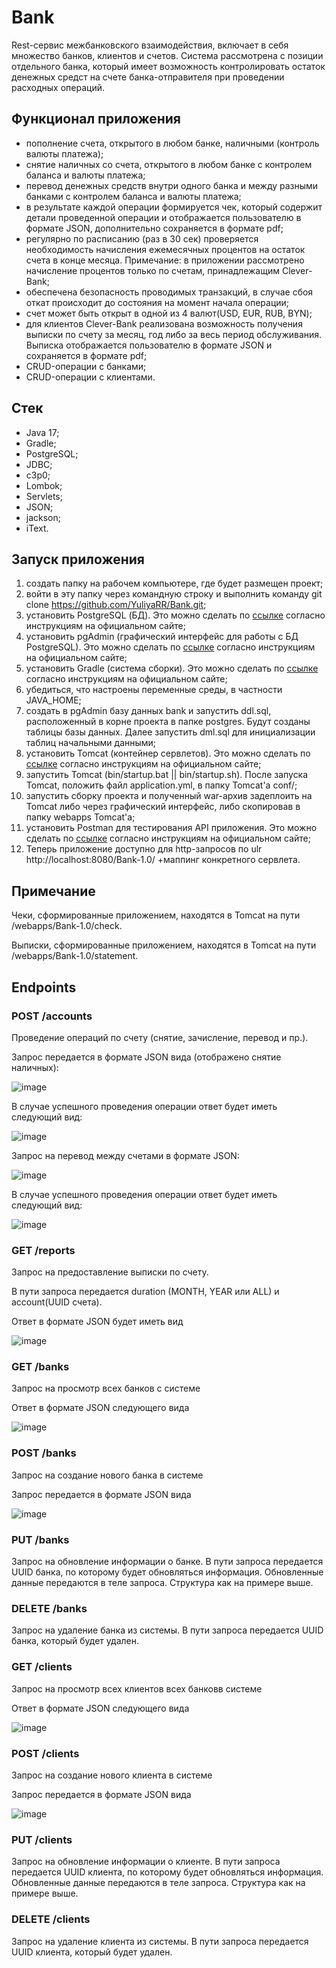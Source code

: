 # Bank
Rest-сервис межбанковского взаимодействия, включает в себя множество банков, клиентов и счетов. 
Система рассмотрена с позиции отдельного банка, который имеет возможность контролировать остаток денежных средст на счете банка-отправителя при проведении расходных операций.

## Функционал приложения
- пополнение счета, открытого в любом банке, наличными (контроль валюты платежа);
- снятие наличных со счета, открытого в любом банке с контролем баланса и валюты платежа;
- перевод денежных средств внутри одного банка и между разными банками с контролем баланса и валюты платежа;
- в результате каждой операции формируется чек, который содержит детали проведенной операции и отображается пользователю в формате JSON, дополнительно сохраняется в формате pdf;
- регулярно по расписанию (раз в 30 сек) проверяется необходимость начисления ежемесячных процентов на остаток счета в конце месяца.
  Примечание: в приложении рассмотрено начисление процентов только по счетам, принадлежащим Clever-Bank;
- обеспечена безопасность проводимых транзакций, в случае сбоя откат происходит до состояния на момент начала операции;
- счет может быть открыт в одной из 4 валют(USD, EUR, RUB, BYN);
- для клиентов Clever-Bank реализована возможность получения выписки по счету за месяц, год либо за весь период обслуживания.
  Выписка отображается пользователю в формате JSON и сохраняется в формате pdf;
- CRUD-операции с банками;
- CRUD-операции с клиентами.

## Стек
- Java 17;
- Gradle;
- PostgreSQL;
- JDBC;
- c3p0;
- Lombok;
- Servlets;
- JSON;
- jackson;
- iText.

 ## Запуск приложения
1. создать папку на рабочем компьютере, где будет размещен проект;
2. войти в эту папку через командную строку и выполнить команду git clone https://github.com/YuliyaRR/Bank.git;
3. установить PostgreSQL (БД). Это можно сделать по [ссылке](https://www.postgresql.org/download/) согласно инструкциям на официальном сайте;
4. установить pgAdmin (графический интерфейс для работы с БД PostgreSQL). Это можно сделать по [ссылке](https://www.pgadmin.org/download/) согласно инструкциям на официальном сайте;
5. установить Gradle (система сборки). Это можно сделать по [ссылке](https://gradle.org/install/) согласно инструкциям на официальном сайте;
6. убедиться, что настроены переменные среды, в частности JAVA_HOME;
7. создать в pgAdmin базу данных bank и запустить ddl.sql, расположенный в корне проекта в папке postgres. Будут созданы таблицы базы данных. Далее запустить dml.sql для инициализации таблиц начальными данными;
8. установить Tomcat (контейнер сервлетов). Это можно сделать по [ссылке](https://tomcat.apache.org/download-80.cgi) согласно инструкциям на официальном сайте;
9. запустить Tomcat (bin/startup.bat || bin/startup.sh). После запуска Tomcat, положить файл application.yml, в папку Tomcat'a conf/;
10. запустить сборку проекта и полученный war-архив задеплоить на Tomcat либо через графический интерфейс, либо скопировав в папку webapps Tomcat'a;
11. установить Postman для тестирования API приложения. Это можно сделать по [ссылке](https://www.postman.com/downloads/) согласно инструкциям на официальном сайте;
12. Теперь приложение доступно для http-запросов по ulr http://localhost:8080/Bank-1.0/ +маппинг конкретного сервлета.

  ## Примечание
 Чеки, сформированные приложением, находятся в Tomcat на пути /webapps/Bank-1.0/check.
 
 Выписки, сформированные приложением, находятся в Tomcat на пути /webapps/Bank-1.0/statement.
 
 ## Endpoints
 ### POST /accounts
 Проведение операций по счету (снятие, зачисление, перевод и пр.).
 
 Запрос передается в формате JSON вида (отображено снятие наличных):
 
![image](https://github.com/YuliyaRR/Bank/assets/110600085/1ef5b414-d662-4f0b-a093-35bbb55dc860)

В случае успешного проведения операции ответ будет иметь следующий вид:
 
![image](https://github.com/YuliyaRR/Bank/assets/110600085/c327ffa2-58e2-4991-ad55-72160ccfc630)

 Запрос на перевод между счетами в формате JSON:

![image](https://github.com/YuliyaRR/Bank/assets/110600085/f94f19d4-403b-4b9c-9e76-9b911331aedf)

 В случае успешного проведения операции ответ будет иметь следующий вид:
 
![image](https://github.com/YuliyaRR/Bank/assets/110600085/7cef6e5e-d447-418c-8578-29e3db73fc33)

 ### GET /reports
 Запрос на предоставление выписки по счету.
 
 В пути запроса передается duration (MONTH, YEAR или ALL) и account(UUID счета).

 Ответ в формате JSON будет иметь вид

![image](https://github.com/YuliyaRR/Bank/assets/110600085/58cb9cb0-dd24-43b7-a210-f7057a0da534)

 ### GET /banks
 Запрос на просмотр всех банков с системе
 
 Ответ в формате JSON следующего вида
 
 ![image](https://github.com/YuliyaRR/Bank/assets/110600085/ba88d6fb-4a38-4a44-9db0-1e1822fe634b)

 ### POST /banks
 Запрос на создание нового банка в системе 

 Запрос передается в формате JSON вида

 ![image](https://github.com/YuliyaRR/Bank/assets/110600085/327db3e1-147c-4bd3-9800-8fcc0ead0116)

 ### PUT /banks
 Запрос на обновление информации о банке.
 В пути запроса передается UUID банка, по которому будет обновляться информация. Обновленные данные передаются в теле запроса. Структура как на примере выше.

 ### DELETE /banks
 Запрос на удаление банка из системы. В пути запроса передается UUID банка, который будет удален.

 ### GET /clients
 Запрос на просмотр всех клиентов всех банковв системе
 
 Ответ в формате JSON следующего вида
 
 ![image](https://github.com/YuliyaRR/Bank/assets/110600085/3f39afc1-8637-4528-b97b-49a1da176177)

### POST /clients
Запрос на создание нового клиента в системе 

Запрос передается в формате JSON вида

![image](https://github.com/YuliyaRR/Bank/assets/110600085/5e6a89c2-990b-4ebf-a45e-e54bb01ac59c)

 ### PUT /clients
 Запрос на обновление информации о клиенте.
 В пути запроса передается UUID клиента, по которому будет обновляться информация. Обновленные данные передаются в теле запроса. Структура как на примере выше.

 ### DELETE /clients
 Запрос на удаление клиента из системы. В пути запроса передается UUID клиента, который будет удален.


 
 


 





  
